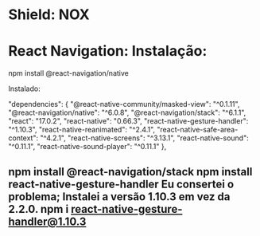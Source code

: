 # Shield: NOX

# React Navigation: Instalação:

npm install @react-navigation/native

Instalado:

 "dependencies": {
    "@react-native-community/masked-view": "^0.1.11",
    "@react-navigation/native": "^6.0.8",
    "@react-navigation/stack": "^6.1.1",
    "react": "17.0.2",
    "react-native": "0.66.3",
    "react-native-gesture-handler": "^1.10.3",
    "react-native-reanimated": "^2.4.1",
    "react-native-safe-area-context": "^4.2.1",
    "react-native-screens": "^3.13.1",
    "react-native-sound": "^0.11.1",
    "react-native-sound-player": "^0.11.1"
  },


npm install @react-navigation/stack
npm install react-native-gesture-handler   Eu consertei o problema; Instalei a versão 1.10.3 em vez da 2.2.0. 
    npm i react-native-gesture-handler@1.10.3
--------------------------------------------------------------------------------------------------------------

